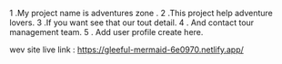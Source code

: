 1 .My project name is adventures zone .
2 .This project  help adventure lovers.
3 .If you want see that our tout detail.
4 . And contact tour management team.
5 . Add user profile create here.

wev site live link : https://gleeful-mermaid-6e0970.netlify.app/

